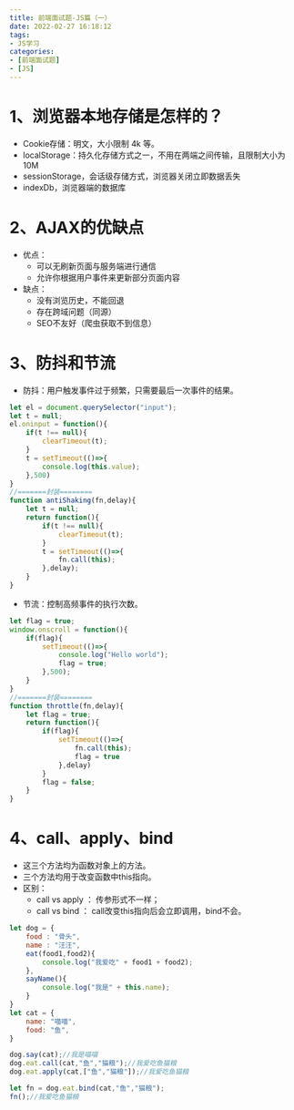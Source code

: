 ```yaml
---
title: 前端面试题-JS篇（一）
date: 2022-02-27 16:18:12
tags:
- JS学习
categories:
- [前端面试题]
- [JS]
---
```


# 1、浏览器本地存储是怎样的？

* Cookie存储：明文，大小限制 4k 等。
* localStorage：持久化存储方式之一，不用在两端之间传输，且限制大小为10M
* sessionStorage，会话级存储方式，浏览器关闭立即数据丢失
* indexDb，浏览器端的数据库

# 2、AJAX的优缺点

* 优点：
    * 可以无刷新页面与服务端进行通信
    * 允许你根据用户事件来更新部分页面内容
* 缺点：
    * 没有浏览历史，不能回退
    * 存在跨域问题（同源）
    * SEO不友好（爬虫获取不到信息）

# 3、防抖和节流

* 防抖：用户触发事件过于频繁，只需要最后一次事件的结果。

```js
let el = document.querySelector("input");
let t = null;
el.oninput = function(){
    if(t !== null){
        clearTimeout(t);
    }
    t = setTimeout(()=>{
        console.log(this.value);
    },500)
}
//=======封装========
function antiShaking(fn,delay){
    let t = null;
    return function(){
        if(t !== null){
            clearTimeout(t);
        }
        t = setTimeout(()=>{
            fn.call(this);
        },delay);
    }
}
```

* 节流：控制高频事件的执行次数。

```js
let flag = true;
window.onscroll = function(){
    if(flag){
        setTimeout(()=>{
            console.log("Hello world");
            flag = true;
        },500);
    }
}
//=======封装========
function throttle(fn,delay){
    let flag = true;
    return function(){
        if(flag){
            setTimeout(()=>{
                fn.call(this);
                flag = true
            },delay)
        }
        flag = false;
    }
}
```

# 4、call、apply、bind

* 这三个方法均为函数对象上的方法。
* 三个方法均用于改变函数中this指向。
* 区别：
    * call vs apply ： 传参形式不一样；
    * call vs bind ： call改变this指向后会立即调用，bind不会。

```js
let dog = {
    food : "骨头",
    name : "汪汪",
    eat(food1,food2){
        console.log("我爱吃" + food1 + food2);
    },
    sayName(){
        console.log("我是" + this.name);
    }
}
let cat = {
    name: "喵喵",
    food: "鱼",
}

dog.say(cat);//我是喵喵
dog.eat.call(cat,"鱼","猫粮");//我爱吃鱼猫粮
dog.eat.apply(cat,["鱼","猫粮"]);//我爱吃鱼猫粮

let fn = dog.eat.bind(cat,"鱼","猫粮");
fn();//我爱吃鱼猫粮
```